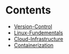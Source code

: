 # Contents
- [Version-Control](version-control.md)
- [Linux-Fundementals](linux-fundementals.md)
- [Cloud-Infrastructure](cloud-infrastructure.md)
- [Containerization](containerization.md)
